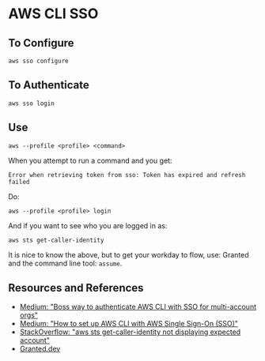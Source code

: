 # AWS CLI SSO

## To Configure

```shell
aws sso configure
```

## To Authenticate

```shell
aws sso login
```

## Use

```shell
aws --profile <profile> <command>
```

When you attempt to run a command and you get:

```
Error when retrieving token from sso: Token has expired and refresh failed
```

Do:

```shell
aws --profile <profile> login
```

And if you want to see who you are logged in as:

```shell
aws sts get-caller-identity
```

It is nice to know the above, but to get your workday to flow, use: Granted and the command line tool: `assume`.

## Resources and References

- [Medium: "Boss way to authenticate AWS CLI with SSO for multi-account orgs"](https://medium.com/@mrethers/boss-way-to-authenticate-aws-cli-with-sso-for-multi-account-orgs-aa8a5e228bdd)
- [Medium: "How to set up AWS CLI with AWS Single Sign-On (SSO)"](https://pushkar-sre.medium.com/how-to-set-up-aws-cli-with-aws-single-sign-on-sso-acf4dd88e056)
- [StackOverflow: "aws sts get-caller-identity not displaying expected account"](https://stackoverflow.com/questions/75788816/aws-sts-get-caller-identity-not-displaying-expected-account)
- [Granted.dev](https://granted.dev/)
